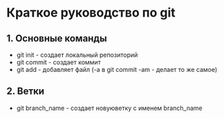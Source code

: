 # Краткое руководство по git
## 1. Основные команды
* git init - создает локальный репозиторий
* git commit - создает коммит 
* git add - добавляет файл (-a в git commit -am - делает то же самое)
## 2. Ветки
* git branch_name - создает новуюветку с именем branch_name